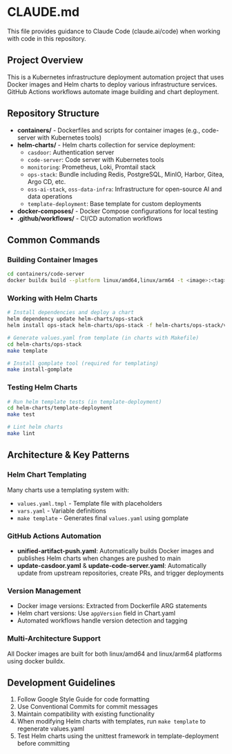 # CLAUDE.md

This file provides guidance to Claude Code (claude.ai/code) when working with code in this repository.

## Project Overview

This is a Kubernetes infrastructure deployment automation project that uses Docker images and Helm charts to deploy various infrastructure services. GitHub Actions workflows automate image building and chart deployment.

## Repository Structure

- **containers/** - Dockerfiles and scripts for container images (e.g., code-server with Kubernetes tools)
- **helm-charts/** - Helm charts collection for service deployment:
  - `casdoor`: Authentication server
  - `code-server`: Code server with Kubernetes tools
  - `monitoring`: Prometheus, Loki, Promtail stack
  - `ops-stack`: Bundle including Redis, PostgreSQL, MinIO, Harbor, Gitea, Argo CD, etc.
  - `oss-ai-stack`, `oss-data-infra`: Infrastructure for open-source AI and data operations
  - `template-deployment`: Base template for custom deployments
- **docker-composes/** - Docker Compose configurations for local testing
- **.github/workflows/** - CI/CD automation workflows

## Common Commands

### Building Container Images
```bash
cd containers/code-server
docker buildx build --platform linux/amd64,linux/arm64 -t <image>:<tag> .
```

### Working with Helm Charts
```bash
# Install dependencies and deploy a chart
helm dependency update helm-charts/ops-stack
helm install ops-stack helm-charts/ops-stack -f helm-charts/ops-stack/values.yaml

# Generate values.yaml from template (in charts with Makefile)
cd helm-charts/ops-stack
make template

# Install gomplate tool (required for templating)
make install-gomplate
```

### Testing Helm Charts
```bash
# Run helm template tests (in template-deployment)
cd helm-charts/template-deployment
make test

# Lint helm charts
make lint
```

## Architecture & Key Patterns

### Helm Chart Templating
Many charts use a templating system with:
- `values.yaml.tmpl` - Template file with placeholders
- `vars.yaml` - Variable definitions
- `make template` - Generates final `values.yaml` using gomplate

### GitHub Actions Automation
- **unified-artifact-push.yaml**: Automatically builds Docker images and publishes Helm charts when changes are pushed to main
- **update-casdoor.yaml** & **update-code-server.yaml**: Automatically update from upstream repositories, create PRs, and trigger deployments

### Version Management
- Docker image versions: Extracted from Dockerfile ARG statements
- Helm chart versions: Use `appVersion` field in Chart.yaml
- Automated workflows handle version detection and tagging

### Multi-Architecture Support
All Docker images are built for both linux/amd64 and linux/arm64 platforms using docker buildx.

## Development Guidelines

1. Follow Google Style Guide for code formatting
2. Use Conventional Commits for commit messages
3. Maintain compatibility with existing functionality
4. When modifying Helm charts with templates, run `make template` to regenerate values.yaml
5. Test Helm charts using the unittest framework in template-deployment before committing